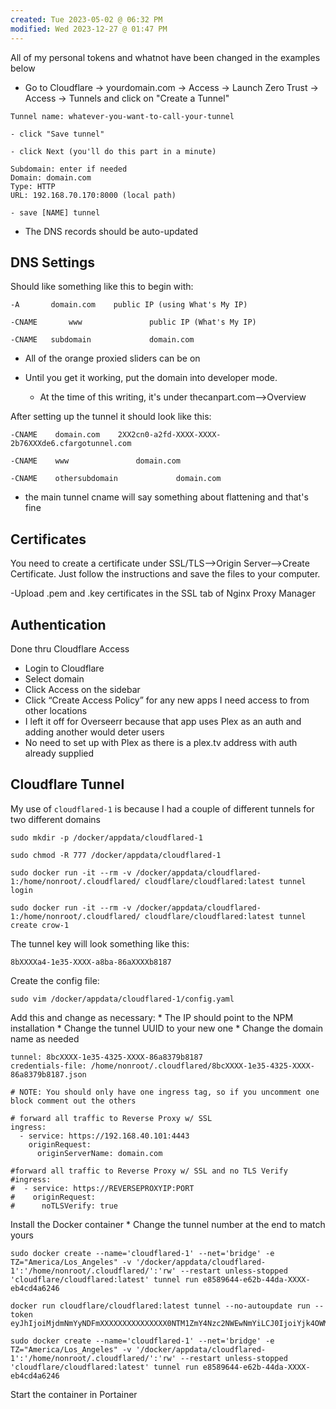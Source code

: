 ```yaml
---
created: Tue 2023-05-02 @ 06:32 PM
modified: Wed 2023-12-27 @ 01:47 PM
---
```


All of my personal tokens and whatnot have been changed in the examples below


- Go to Cloudflare -> yourdomain.com -> Access -> Launch Zero Trust -> Access -> Tunnels and click on "Create a Tunnel"

```
Tunnel name: whatever-you-want-to-call-your-tunnel

- click "Save tunnel"

- click Next (you'll do this part in a minute)

Subdomain: enter if needed
Domain: domain.com
Type: HTTP
URL: 192.168.70.170:8000 (local path)

- save [NAME] tunnel
```

- The DNS records should be auto-updated




## DNS Settings ##

Should like something like this to begin with:

```
-A       domain.com    public IP (using What's My IP)

-CNAME       www               public IP (What's My IP)

-CNAME   subdomain             domain.com
```

* All of the orange proxied sliders can be on

* Until you get it working, put the domain into developer mode.
	* At the time of this writing, it's under thecanpart.com-->Overview


After setting up the tunnel it should look like this:

```
-CNAME    domain.com    2XX2cn0-a2fd-XXXX-XXXX-2b76XXXde6.cfargotunnel.com

-CNAME    www               domain.com

-CNAME    othersubdomain             domain.com
```

* the main tunnel cname will say something about flattening and that's fine



## Certificates ##

You need to create a certificate under SSL/TLS-->Origin Server-->Create Certificate. Just follow the instructions and save the files to your computer.


-Upload .pem and .key certificates in the SSL tab of Nginx Proxy Manager




## Authentication ##

Done thru Cloudflare Access

* Login to Cloudflare
* Select domain
* Click Access on the sidebar
* Click “Create Access Policy” for any new apps I need access to from other locations
* I left it off for Overseerr because that app uses Plex as an auth and adding another would deter users
* No need to set up with Plex as there is a plex.tv address with auth already supplied



## Cloudflare Tunnel ##

My use of `cloudflared-1` is because I had a couple of different tunnels for two different domains

```
sudo mkdir -p /docker/appdata/cloudflared-1

sudo chmod -R 777 /docker/appdata/cloudflared-1

sudo docker run -it --rm -v /docker/appdata/cloudflared-1:/home/nonroot/.cloudflared/ cloudflare/cloudflared:latest tunnel login

sudo docker run -it --rm -v /docker/appdata/cloudflared-1:/home/nonroot/.cloudflared/ cloudflare/cloudflared:latest tunnel create crow-1
```

The tunnel key will look something like this:

	8bXXXXa4-1e35-XXXX-a8ba-86aXXXXb8187

Create the config file:

```
sudo vim /docker/appdata/cloudflared-1/config.yaml
```

Add this and change as necessary:
	* The IP should point to the NPM installation
	* Change the tunnel UUID to your new one
	* Change the domain name as needed

```
tunnel: 8bcXXXX-1e35-4325-XXXX-86a8379b8187
credentials-file: /home/nonroot/.cloudflared/8bcXXXX-1e35-4325-XXXX-86a8379b8187.json

# NOTE: You should only have one ingress tag, so if you uncomment one block comment out the others

# forward all traffic to Reverse Proxy w/ SSL
ingress:
  - service: https://192.168.40.101:4443
    originRequest:
      originServerName: domain.com

#forward all traffic to Reverse Proxy w/ SSL and no TLS Verify
#ingress:
#  - service: https://REVERSEPROXYIP:PORT
#    originRequest:
#      noTLSVerify: true
```

Install the Docker container
	* Change the tunnel number at the end to match yours

```
sudo docker create --name='cloudflared-1' --net='bridge' -e TZ="America/Los_Angeles" -v '/docker/appdata/cloudflared-1':'/home/nonroot/.cloudflared/':'rw' --restart unless-stopped 'cloudflare/cloudflared:latest' tunnel run e8589644-e62b-44da-XXXX-eb4cd4a6246
```


```
docker run cloudflare/cloudflared:latest tunnel --no-autoupdate run --token eyJhIjoiMjdmNmYyNDFmXXXXXXXXXXXXXXX0NTM1ZmY4Nzc2NWEwNmYiLCJ0IjoiYjk4OWMxOGEtNmI3Zi00MDkwLTk2ZmEtMTczOTRmNmExM2E4IiwicyI6IlptUTVZV0ZsTnpjdE5qYzBPUzAwTkRBekxXSmhaR0XXXXXXXXXXXXXXXXOaiJ9
```


```
sudo docker create --name='cloudflared-1' --net='bridge' -e TZ="America/Los_Angeles" -v '/docker/appdata/cloudflared-1':'/home/nonroot/.cloudflared/':'rw' --restart unless-stopped 'cloudflare/cloudflared:latest' tunnel run e8589644-e62b-44da-XXXX-eb4cd4a6246
```


Start the container in Portainer